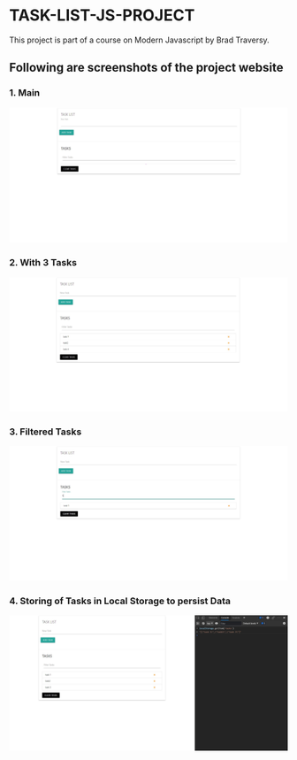 # TASK-LIST-JS-PROJECT
This project is part of a course on Modern Javascript by Brad Traversy.

## Following are screenshots of the project website 

### 1. Main
![alt text](https://github.com/SajjadAliZaidi/TASK-LIST-JS-PROJECT/blob/master/screenshots/main.jpg?raw=true)

### 2. With 3 Tasks
![alt text](https://github.com/SajjadAliZaidi/TASK-LIST-JS-PROJECT/blob/master/screenshots/with_tasks.jpg?raw=true)

### 3. Filtered Tasks
![alt text](https://github.com/SajjadAliZaidi/TASK-LIST-JS-PROJECT/blob/master/screenshots/filtered.jpg?raw=true)

### 4. Storing of Tasks in Local Storage to persist Data
![alt text](https://github.com/SajjadAliZaidi/TASK-LIST-JS-PROJECT/blob/master/screenshots/stored_in_localStorage.jpg?raw=true)
